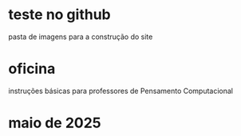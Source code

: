# teste no github
pasta de imagens para a construção do site
# oficina 
instruções básicas para professores de Pensamento Computacional
# maio de 2025
